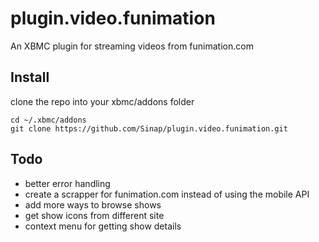 plugin.video.funimation
=======================

An XBMC plugin for streaming videos from funimation.com

Install
-------
clone the repo into your xbmc/addons folder

    cd ~/.xbmc/addons
    git clone https://github.com/Sinap/plugin.video.funimation.git

Todo
----
+ better error handling
+ create a scrapper for funimation.com instead of using the mobile API
+ add more ways to browse shows
+ get show icons from different site
+ context menu for getting show details
